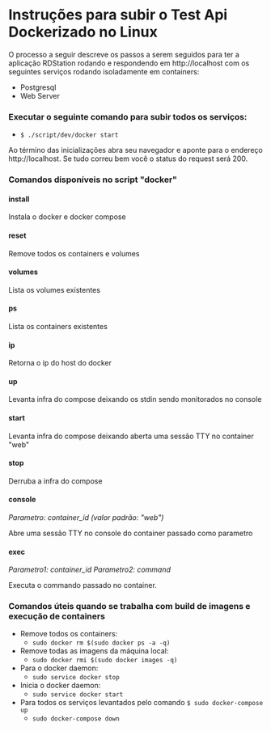 # Instruções para subir o Test Api Dockerizado no Linux

O processo a seguir descreve os passos a serem seguidos para ter a aplicação RDStation rodando e respondendo em http://localhost com os seguintes serviços rodando isoladamente em containers:
* Postgresql
* Web Server

### Executar o seguinte comando para subir todos os serviços:
* ```$ ./script/dev/docker start```

Ao término das inicializações abra seu navegador e aponte para o endereço http://localhost. Se tudo correu bem você o status do request será 200.

### Comandos disponíveis no script "docker"

#### install
Instala o docker e docker compose

#### reset
Remove todos os containers e volumes

#### volumes
Lista os volumes existentes

#### ps
Lista os containers existentes

#### ip
Retorna o ip do host do docker

#### up
Levanta infra do compose deixando os stdin sendo monitorados no console

#### start
Levanta infra do compose deixando aberta uma sessão TTY no container "web"

#### stop
Derruba a infra do compose

#### console
*Parametro: container_id (valor padrão: "web")*

Abre uma sessão TTY no console do container passado como parametro


#### exec
*Parametro1: container_id*
*Parametro2: command*

Executa o commando passado no container.

### Comandos úteis quando se trabalha com build de imagens e execução de containers
* Remove todos os containers:
    - ```sudo docker rm $(sudo docker ps -a -q)```
* Remove todas as imagens da máquina local:
    - ```sudo docker rmi $(sudo docker images -q)```
* Para o docker daemon:
    - ```sudo service docker stop```
* Inicia o docker daemon:
    - ```sudo service docker start```
* Para todos os serviços levantados pelo comando ```$ sudo docker-compose up```
    - ```sudo docker-compose down```
